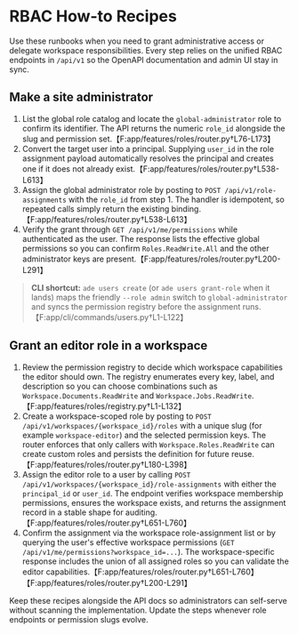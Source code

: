 # RBAC How-to Recipes

Use these runbooks when you need to grant administrative access or delegate
workspace responsibilities. Every step relies on the unified RBAC endpoints in
`/api/v1` so the OpenAPI documentation and admin UI stay in sync.

## Make a site administrator

1. List the global role catalog and locate the `global-administrator` role to
   confirm its identifier. The API returns the numeric `role_id` alongside the
   slug and permission set.【F:app/features/roles/router.py†L76-L173】
2. Convert the target user into a principal. Supplying `user_id` in the role
   assignment payload automatically resolves the principal and creates one if it
   does not already exist.【F:app/features/roles/router.py†L538-L613】
3. Assign the global administrator role by posting to
   `POST /api/v1/role-assignments` with the `role_id` from step 1. The handler is
   idempotent, so repeated calls simply return the existing binding.【F:app/features/roles/router.py†L538-L613】
4. Verify the grant through `GET /api/v1/me/permissions` while authenticated as
   the user. The response lists the effective global permissions so you can
   confirm `Roles.ReadWrite.All` and the other administrator keys are present.【F:app/features/roles/router.py†L200-L291】

> **CLI shortcut:** `ade users create` (or `ade users grant-role` when it lands)
> maps the friendly `--role admin` switch to `global-administrator` and syncs the
> permission registry before the assignment runs.【F:app/cli/commands/users.py†L1-L122】

## Grant an editor role in a workspace

1. Review the permission registry to decide which workspace capabilities the
   editor should own. The registry enumerates every key, label, and description so
   you can choose combinations such as `Workspace.Documents.ReadWrite` and
   `Workspace.Jobs.ReadWrite`.【F:app/features/roles/registry.py†L1-L132】
2. Create a workspace-scoped role by posting to
   `POST /api/v1/workspaces/{workspace_id}/roles` with a unique slug (for example
   `workspace-editor`) and the selected permission keys. The router enforces that
   only callers with `Workspace.Roles.ReadWrite` can create custom roles and
   persists the definition for future reuse.【F:app/features/roles/router.py†L180-L398】
3. Assign the editor role to a user by calling
   `POST /api/v1/workspaces/{workspace_id}/role-assignments` with either the
   `principal_id` or `user_id`. The endpoint verifies workspace membership
   permissions, ensures the workspace exists, and returns the assignment record in
   a stable shape for auditing.【F:app/features/roles/router.py†L651-L760】
4. Confirm the assignment via the workspace role-assignment list or by querying
   the user's effective workspace permissions (`GET /api/v1/me/permissions?workspace_id=...`). The
   workspace-specific response includes the union of all assigned roles so you can
   validate the editor capabilities.【F:app/features/roles/router.py†L651-L760】【F:app/features/roles/router.py†L200-L291】

Keep these recipes alongside the API docs so administrators can self-serve
without scanning the implementation. Update the steps whenever role endpoints or
permission slugs evolve.
